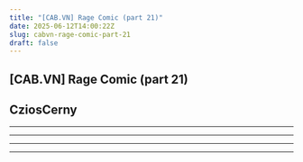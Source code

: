 ```yaml
---
title: "[CAB.VN] Rage Comic (part 21)"
date: 2025-06-12T14:00:22Z
slug: cabvn-rage-comic-part-21
draft: false
---
```


## [CAB.VN] Rage Comic (part 21)

## CziosCerny

********************************************************* 
********************************************************* 
********************************************************* 
*********************************************************